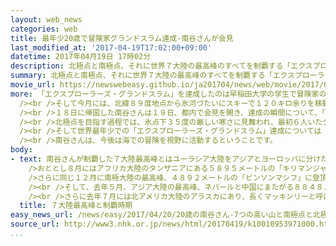 ```yaml
---
layout: web_news
categories: web
title: 最年少20歳で冒険家グランドスラム達成-南谷さんが会見
last_modified_at: '2017-04-19T17:02:00+09:00'
datetime: 2017年04月19日 17時02分
description: 北極点と南極点、それに世界７大陸の最高峰のすべてを制覇する「エクスプローラーズ・グランドスラム」を日本人として初めて達成した２０歳の南谷真鈴さんが１９日に都内で記者会見を行い、「地球ってなんて美しいんだろうと感じた」と冒険を振り返りました。
summary: 北極点と南極点、それに世界７大陸の最高峰のすべてを制覇する「エクスプローラーズ・グランドスラム」を日本人として初めて達成した２０歳の南谷真鈴さんが１９日に都内で記者会見を行い、「地球ってなんて美しいんだろうと感じた」と冒険を振り返りました。
movie_url: https://newswebeasy.github.io/ja201704/news/web/movie/2017/04/20/k10010953971000.mp4
more: 「エクスプローラーズ・グランドスラム」を達成したのは早稲田大学の学生で冒険家の南谷真鈴さんです。南谷さんは、おととしの１月からこの記録への挑戦を始め、去年５月に１９歳で世界最高峰のエベレストへの登頂に成功するなど、７月までに７大陸の最高峰すべてを日本人最年少で制覇しました。<br
  /><br />そして今月には、北緯８９度地点から氷河づたいにスキーで１２０キロ余りを移動し、今月１２日に北極点に到達したということです。<br />これで南谷さんは、日本人として初めて７大陸の最高峰と南極点、それに北極点のすべてを制覇しました。南谷さんの記録達成は史上５３人目、２０歳での到達は最年少の記録だということです。<br
  /><br />１８日に帰国した南谷さんは１９日、都内で会見を開き、達成の瞬間について、「多くの感動と感激があり、地球ってなんて美しいんだろうと感じました。それと同時に、達成したことでようやく家に帰ってベッドで寝ることができる、というほっとした思いもありました」と振り返りました。<br
  /><br />北極点を目指す過程では、氷点下３５度の厳しい寒さに見舞われ、最初６人いたグループの中から凍傷や疲れから２人が脱落したということです。また、ホッキョクグマが荷物をあさっていてパニックになることもあったということですが「つらいときもありましたが、自分の今までの熱意があったからこそ前に進ませてくれたと思います」と笑顔で話していました。<br
  /><br />そして世界最年少での「エクスプローラーズ・グランドスラム」達成については「記録を狙っていたわけではなく結果的に最年少だったというだけですが、私が記録を達成した姿を見てほかの若い人や学生が前向きになって自分の夢に向かうことにつながればいいと思う」と話していました。<br
  /><br />南谷さんは、今後は海での冒険を視野に活動するということです。
body:
- text: 南谷さんが制覇した７大陸最高峰とはユーラシア大陸をアジアとヨーロッパに分けたうえでの各大陸の最高峰です。<br /><br />いちばん最初は南アメリカ大陸、アルゼンチンの６９５９メートル、「アコンカグア」でおととし１月に登頂しました。<br
    />おととし８月にはアフリカ大陸のタンザニアにある５８９５メートルの「キリマンジャロ」、１２月にはオーストラリア大陸の２２２８メートルの「コジオスコ」に登頂しました。<br
    />さらに同じ１２月に南極大陸の最高峰、４８９２メートルの「ビンソンマシフ」に登頂したうえ、続けて翌１月には南極点にも到達しました。<br />その後、去年３月にヨーロッパ大陸の最高峰、ロシアにある５６４２メートルの「エルブルス」に登頂しました。<br
    /><br />そして、去年５月、アジア大陸の最高峰、ネパールと中国にまたがる８８４８メートルの世界最高峰で、チョモランマやサガルマタとも呼ばれる「エベレスト」の登頂に成功しました。南谷さんは当時１９歳で日本人としては最年少の登頂でした。<br
    /><br />さらに去年７月には北アメリカ大陸のアラスカにあり、長くマッキンリーと呼ばれてきた６１９４メートルの「デナリ」に登頂して７大陸の最高峰を制覇し、「エクスプローラーズ・グランドスラム」に向けては北極点を残すのみとなっていました。
  title: ７大陸最高峰と制覇時期
easy_news_url: /news/easy/2017/04/20/20歳の南谷さん-7つの高い山と南極点と北極点に行く/
source_url: http://www3.nhk.or.jp/news/html/20170419/k10010953971000.html
...
```


